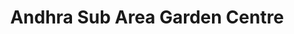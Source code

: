 ---
title: "Andhra Sub Area Garden Centre"
url: /secunderabad/andhra-sub-area-garden-centre/
shop: Garten-Center
---